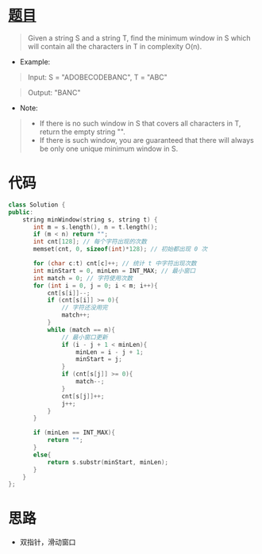 # [题目](https://leetcode.com/problems/minimum-window-substring/)

> Given a string S and a string T, find the minimum window in S which will contain all the characters in T in complexity O(n).

* Example:

> Input: S = "ADOBECODEBANC", T = "ABC"

> Output: "BANC"

* Note:

>- If there is no such window in S that covers all characters in T, return the empty string "".
>- If there is such window, you are guaranteed that there will always be only one unique minimum window in S.

# 代码

```cpp
class Solution {
public:
    string minWindow(string s, string t) {
       int m = s.length(), n = t.length();
       if (m < n) return "";
       int cnt[128]; // 每个字符出现的次数
       memset(cnt, 0, sizeof(int)*128); // 初始都出现 0 次

       for (char c:t) cnt[c]++; // 统计 t 中字符出现次数
       int minStart = 0, minLen = INT_MAX; // 最小窗口
       int match = 0; // 字符使用次数
       for (int i = 0, j = 0; i < m; i++){
           cnt[s[i]]--;
           if (cnt[s[i]] >= 0){
               // 字符还没用完
               match++;
           }
           while (match == n){
               // 最小窗口更新
               if (i - j + 1 < minLen){
                   minLen = i - j + 1;
                   minStart = j;
               }
               if (cnt[s[j]] >= 0){
                   match--;
               }
               cnt[s[j]]++;
               j++;
           }
       }

       if (minLen == INT_MAX){
           return "";
       }
       else{
           return s.substr(minStart, minLen);
       }
    }
};
```

# 思路

* 双指针，滑动窗口
